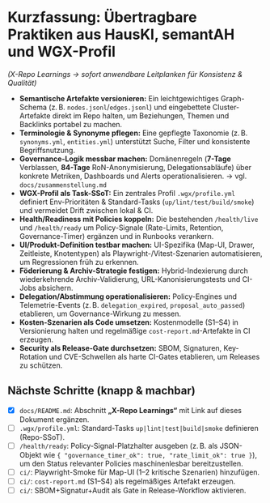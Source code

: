 # Kurzfassung: Übertragbare Praktiken aus HausKI, semantAH und WGX-Profil
*(X-Repo Learnings → sofort anwendbare Leitplanken für Konsistenz & Qualität)*

- **Semantische Artefakte versionieren:** Ein leichtgewichtiges Graph-Schema (z. B. `nodes.jsonl`/`edges.jsonl`) und eingebettete Cluster-Artefakte direkt im Repo halten, um Beziehungen, Themen und Backlinks portabel zu machen.
- **Terminologie & Synonyme pflegen:** Eine gepflegte Taxonomie (z. B. `synonyms.yml`, `entities.yml`) unterstützt Suche, Filter und konsistente Begriffsnutzung.
- **Governance-Logik messbar machen:** Domänenregeln (**7-Tage** Verblassen, **84-Tage** RoN-Anonymisierung, Delegationsabläufe) über konkrete Metriken, Dashboards und Alerts operationalisieren. → vgl. `docs/zusammenstellung.md`
- **WGX-Profil als Task-SSoT:** Ein zentrales Profil `.wgx/profile.yml` definiert Env-Prioritäten & Standard-Tasks (`up/lint/test/build/smoke`) und vermeidet Drift zwischen lokal & CI.
- **Health/Readiness mit Policies koppeln:** Die bestehenden `/health/live` und `/health/ready` um Policy-Signale (Rate-Limits, Retention, Governance-Timer) ergänzen und in Runbooks verankern.
- **UI/Produkt-Definition testbar machen:** UI-Spezifika (Map-UI, Drawer, Zeitleiste, Knotentypen) als
  Playwright-/Vitest-Szenarien automatisieren, um Regressionen früh zu erkennen.
- **Föderierung & Archiv-Strategie festigen:** Hybrid-Indexierung durch wiederkehrende Archiv-Validierung,
  URL-Kanonisierungstests und CI-Jobs absichern.
- **Delegation/Abstimmung operationalisieren:** Policy-Engines und Telemetrie-Events (z. B.
  `delegation_expired`, `proposal_auto_passed`) etablieren, um Governance-Wirkung zu messen.
- **Kosten-Szenarien als Code umsetzen:** Kostenmodelle (S1–S4) in Versionierung halten und regelmäßige
  `cost-report.md`-Artefakte in CI erzeugen.
- **Security als Release-Gate durchsetzen:** SBOM, Signaturen, Key-Rotation und CVE-Schwellen als harte
  CI-Gates etablieren, um Releases zu schützen.

## Nächste Schritte (knapp & machbar)

- [x] `docs/README.md`: Abschnitt **„X-Repo Learnings“** mit Link auf dieses Dokument ergänzen.
- [ ] `.wgx/profile.yml`: Standard-Tasks `up|lint|test|build|smoke` definieren (Repo-SSoT).
- [ ] `/health/ready`: Policy-Signal-Platzhalter ausgeben (z. B. als JSON-Objekt wie
  `{ "governance_timer_ok": true, "rate_limit_ok": true }`), um den Status relevanter Policies
  maschinenlesbar bereitzustellen.
- [ ] `ci/`: Playwright-Smoke für Map-UI (1–2 kritische Szenarien) hinzufügen.
- [ ] `ci/`: `cost-report.md` (S1–S4) als regelmäßiges Artefakt erzeugen.
- [ ] `ci/`: SBOM+Signatur+Audit als Gate in Release-Workflow aktivieren.

